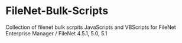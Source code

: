 # FileNet-Bulk-Scripts
Collection of filenet bulk scrpits
JavaScripts and VBScripts for FileNet Enterprise Manager / FileNet 4.5.1, 5.0, 5.1
